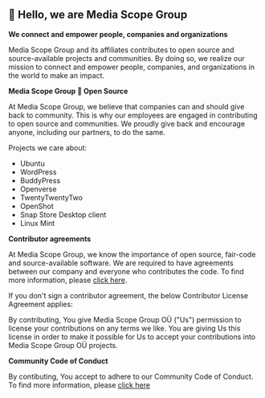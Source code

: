 ## 👋 Hello, we are Media Scope Group

**We connect and empower people, companies and organizations**

Media Scope Group and its affiliates contributes to open source and source-available projects and communities. By doing so, we realize our mission to connect and empower people, companies, and organizations in the world to make an impact.

**Media Scope Group 💖 Open Source**

At Media Scope Group, we believe that companies can and should give back to community. This is why our employees are engaged in contributing to open source and communities. We proudly give back and encourage anyone, including our partners, to do the same.

Projects we care about:
* Ubuntu
* WordPress
* BuddyPress
* Openverse
* TwentyTwentyTwo
* OpenShot
* Snap Store Desktop client
* Linux Mint

**Contributor agreements**

At Media Scope Group, we know the importance of open source, fair-code and source-available software. We are required to have agreements between our company and everyone who contributes the code. To find more information, please [click here](https://mediascope.group/legal/contributor-agreements/).

If you don't sign a contributor agreement, the below Contributor License Agreement applies:

By contributing, You give Media Scope Group OÜ ("Us") permission to license your contributions on any terms we like. You are giving Us this license in order to make it possible for Us to accept your contributions into Media Scope Group OÜ projects.

**Community Code of Conduct**

By contibuting, You accept to adhere to our Community Code of Conduct. To find more information, please [click here](https://mediascope.group/legal/community-code-of-conduct/)
